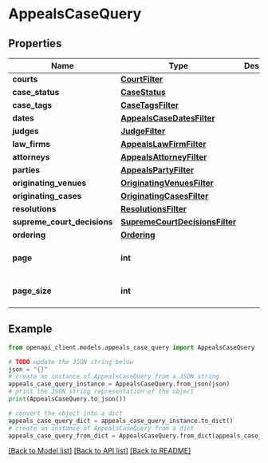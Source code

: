 # AppealsCaseQuery


## Properties

Name | Type | Description | Notes
------------ | ------------- | ------------- | -------------
**courts** | [**CourtFilter**](CourtFilter.md) |  | [optional] 
**case_status** | [**CaseStatus**](CaseStatus.md) |  | [optional] 
**case_tags** | [**CaseTagsFilter**](CaseTagsFilter.md) |  | [optional] 
**dates** | [**AppealsCaseDatesFilter**](AppealsCaseDatesFilter.md) |  | [optional] 
**judges** | [**JudgeFilter**](JudgeFilter.md) |  | [optional] 
**law_firms** | [**AppealsLawFirmFilter**](AppealsLawFirmFilter.md) |  | [optional] 
**attorneys** | [**AppealsAttorneyFilter**](AppealsAttorneyFilter.md) |  | [optional] 
**parties** | [**AppealsPartyFilter**](AppealsPartyFilter.md) |  | [optional] 
**originating_venues** | [**OriginatingVenuesFilter**](OriginatingVenuesFilter.md) |  | [optional] 
**originating_cases** | [**OriginatingCasesFilter**](OriginatingCasesFilter.md) |  | [optional] 
**resolutions** | [**ResolutionsFilter**](ResolutionsFilter.md) |  | [optional] 
**supreme_court_decisions** | [**SupremeCourtDecisionsFilter**](SupremeCourtDecisionsFilter.md) |  | [optional] 
**ordering** | [**Ordering**](Ordering.md) |  | [optional] 
**page** | **int** |  | [optional] [default to 1]
**page_size** | **int** |  | [optional] [default to 5]

## Example

```python
from openapi_client.models.appeals_case_query import AppealsCaseQuery

# TODO update the JSON string below
json = "{}"
# create an instance of AppealsCaseQuery from a JSON string
appeals_case_query_instance = AppealsCaseQuery.from_json(json)
# print the JSON string representation of the object
print(AppealsCaseQuery.to_json())

# convert the object into a dict
appeals_case_query_dict = appeals_case_query_instance.to_dict()
# create an instance of AppealsCaseQuery from a dict
appeals_case_query_from_dict = AppealsCaseQuery.from_dict(appeals_case_query_dict)
```
[[Back to Model list]](../README.md#documentation-for-models) [[Back to API list]](../README.md#documentation-for-api-endpoints) [[Back to README]](../README.md)


